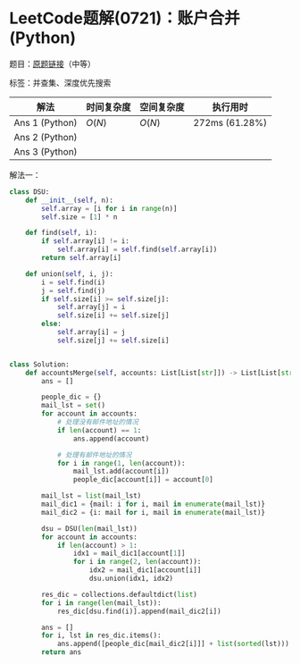 # LeetCode题解(0721)：账户合并(Python)

题目：[原题链接](https://leetcode-cn.com/problems/accounts-merge/)（中等）

标签：并查集、深度优先搜索

| 解法           | 时间复杂度 | 空间复杂度 | 执行用时       |
| -------------- | ---------- | ---------- | -------------- |
| Ans 1 (Python) | $O(N)$     | $O(N)$     | 272ms (61.28%) |
| Ans 2 (Python) |            |            |                |
| Ans 3 (Python) |            |            |                |

解法一：

```python
class DSU:
    def __init__(self, n):
        self.array = [i for i in range(n)]
        self.size = [1] * n

    def find(self, i):
        if self.array[i] != i:
            self.array[i] = self.find(self.array[i])
        return self.array[i]

    def union(self, i, j):
        i = self.find(i)
        j = self.find(j)
        if self.size[i] >= self.size[j]:
            self.array[j] = i
            self.size[i] += self.size[j]
        else:
            self.array[i] = j
            self.size[j] += self.size[i]


class Solution:
    def accountsMerge(self, accounts: List[List[str]]) -> List[List[str]]:
        ans = []

        people_dic = {}
        mail_lst = set()
        for account in accounts:
            # 处理没有邮件地址的情况
            if len(account) == 1:
                ans.append(account)

            # 处理有邮件地址的情况
            for i in range(1, len(account)):
                mail_lst.add(account[i])
                people_dic[account[i]] = account[0]

        mail_lst = list(mail_lst)
        mail_dic1 = {mail: i for i, mail in enumerate(mail_lst)}
        mail_dic2 = {i: mail for i, mail in enumerate(mail_lst)}

        dsu = DSU(len(mail_lst))
        for account in accounts:
            if len(account) > 1:
                idx1 = mail_dic1[account[1]]
                for i in range(2, len(account)):
                    idx2 = mail_dic1[account[i]]
                    dsu.union(idx1, idx2)

        res_dic = collections.defaultdict(list)
        for i in range(len(mail_lst)):
            res_dic[dsu.find(i)].append(mail_dic2[i])

        ans = []
        for i, lst in res_dic.items():
            ans.append([people_dic[mail_dic2[i]]] + list(sorted(lst)))
        return ans
```